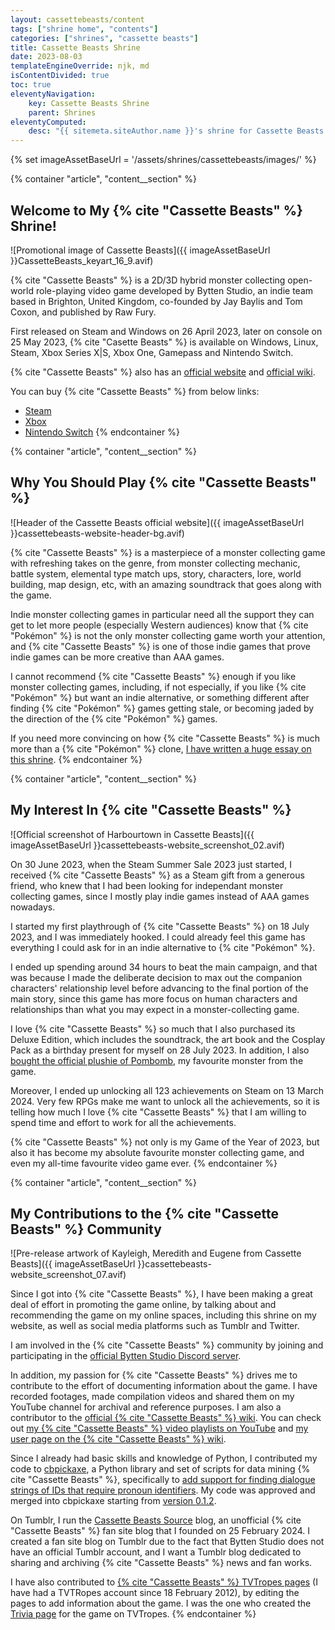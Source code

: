 ```yaml
---
layout: cassettebeasts/content
tags: ["shrine home", "contents"]
categories: ["shrines", "cassette beasts"]
title: Cassette Beasts Shrine
date: 2023-08-03
templateEngineOverride: njk, md
isContentDivided: true
toc: true
eleventyNavigation:
    key: Cassette Beasts Shrine
    parent: Shrines
eleventyComputed:
    desc: "{{ sitemeta.siteAuthor.name }}'s shrine for Cassette Beasts."
---
```

{% set imageAssetBaseUrl = '/assets/shrines/cassettebeasts/images/' %}

{% container "article", "content__section" %}
## Welcome to My {% cite "Cassette Beasts" %} Shrine!

![Promotional image of Cassette Beasts]({{ imageAssetBaseUrl }}CassetteBeasts_keyart_16_9.avif)

{% cite "Cassette Beasts" %} is a 2D/3D hybrid monster collecting open-world role-playing video game developed by Bytten Studio, an indie team based in Brighton, United Kingdom, co-founded by Jay Baylis and Tom Coxon, and published by Raw Fury.

First released on Steam and Windows on 26 April 2023, later on console on 25 May 2023, {% cite "Casette Beasts" %} is available on Windows, Linux, Steam, Xbox Series X|S, Xbox One, Gamepass and Nintendo Switch.

{% cite "Cassette Beasts" %} also has an [official website](https://www.cassettebeasts.com/) and [official wiki](https://wiki.cassettebeasts.com/wiki/Main_Page).

You can buy {% cite "Cassette Beasts" %} from below links:

*   [Steam](https://store.steampowered.com/app/1321440/Cassette_Beasts/)
*   [Xbox](https://www.xbox.com/en-us/games/store/cassette-beasts/9n82snqtzvmq)
*   [Nintendo Switch](https://www.nintendo.com/store/products/cassette-beasts-switch/)
{% endcontainer %}

{% container "article", "content__section" %}
## Why You Should Play {% cite "Cassette Beasts" %}

![Header of the Cassette Beasts official website]({{ imageAssetBaseUrl }}cassettebeasts-website-header-bg.avif)

{% cite "Cassette Beasts" %} is a masterpiece of a monster collecting game with refreshing takes on the genre, from monster collecting mechanic, battle system, elemental type match ups, story, characters, lore, world building, map design, etc, with an amazing soundtrack that goes along with the game.

Indie monster collecting games in particular need all the support they can get to let more people (especially Western audiences) know that {% cite "Pokémon" %} is not the only monster collecting game worth your attention, and {% cite "Cassette Beasts" %} is one of those indie games that prove indie games can be more creative than AAA games.

I cannot recommend {% cite "Cassette Beasts" %} enough if you like monster collecting games, including, if not especially, if you like {% cite "Pokémon" %} but want an indie alternative, or something different after finding {% cite "Pokémon" %} games getting stale, or becoming jaded by the direction of the {% cite "Pokémon" %} games.

If you need more convincing on how {% cite "Cassette Beasts" %} is much more than a {% cite "Pokémon" %} clone, [I have written a huge essay on this shrine](/shrines/cassettebeasts/articles/cassette-beasts-more-than-a-pokemon-clone).
{% endcontainer %}

{% container "article", "content__section" %}
## My Interest In {% cite "Cassette Beasts" %}

![Official screenshot of Harbourtown in Cassette Beasts]({{ imageAssetBaseUrl }}cassettebeasts-website_screenshot_02.avif)

On 30 June 2023, when the Steam Summer Sale 2023 just started, I received {% cite "Cassette Beasts" %} as a Steam gift from a generous friend, who knew that I had been looking for independant monster collecting games, since I mostly play indie games instead of AAA games nowadays.

I started my first playthrough of {% cite "Cassette Beasts" %} on 18 July 2023, and I was immediately hooked. I could already feel this game has everything I could ask for in an indie alternative to {% cite "Pokémon" %}.

I ended up spending around 34 hours to beat the main campaign, and that was because I made the deliberate decision to max out the companion characters' relationship level before advancing to the final portion of the main story, since this game has more focus on human characters and relationships than what you may expect in a monster-collecting game.

I love {% cite "Cassette Beasts" %} so much that I also purchased its Deluxe Edition, which includes the soundtrack, the art book and the Cosplay Pack as a birthday present for myself on 28 July 2023. In addition, I also [bought the official plushie of Pombomb](/blog/posts/2023-10-13-My-Cassette-Beasts-Pombomb-Plushie-Arrived), my favourite monster from the game.

Moreover, I ended up unlocking all 123 achievements on Steam on 13 March 2024. Very few RPGs make me want to unlock all the achievements, so it is telling how much I love {% cite "Cassette Beasts" %} that I am willing to spend time and effort to work for all the achievements.

{% cite "Cassette Beasts" %} not only is my Game of the Year of 2023, but also it has become my absolute favourite monster collecting game, and even my all-time favourite video game ever.
{% endcontainer %}

{% container "article", "content__section" %}
## My Contributions to the {% cite "Cassette Beasts" %} Community

![Pre-release artwork of Kayleigh, Meredith and Eugene from Cassette Beasts]({{ imageAssetBaseUrl }}cassettebeasts-website_screenshot_07.avif)

Since I got into {% cite "Cassette Beasts" %}, I have been making a great deal of effort in promoting the game online, by talking about and recommending the game on my online spaces, including this shrine on my website, as well as social media platforms such as Tumblr and Twitter.

I am involved in the {% cite "Cassette Beasts" %} community by joining and participating in the [official Bytten Studio Discord server](https://discord.gg/byttenstudio).

In addition, my passion for {% cite "Cassette Beasts" %} drives me to contribute to the effort of documenting information about the game. I have recorded footages, made compilation videos and shared them on my YouTube channel for archival and reference purposes. I am also a contributor to the [official {% cite "Cassette Beasts" %} wiki](https://wiki.cassettebeasts.com/wiki/Main_Page). You can check out [my {% cite "Cassette Beasts" %} video playlists on YouTube](https://www.youtube.com/channel/UCQr78DF60PrBsgh8rQnzBWg/playlists?view=50&sort=dd&shelf_id=5) and [my user page on the {% cite "Cassette Beasts" %} wiki](https://wiki.cassettebeasts.com/wiki/User:Leilukin).

Since I already had basic skills and knowledge of Python, I contributed my code to [cbpickaxe](https://github.com/ExcaliburZero/cbpickaxe), a Python library and set of scripts for data mining {% cite "Cassette Beasts" %}, specifically to [add support for finding dialogue strings of IDs that require pronoun identifiers](https://github.com/ExcaliburZero/cbpickaxe/pull/3). My code was approved and merged into cbpickaxe starting from [version 0.1.2](https://github.com/ExcaliburZero/cbpickaxe/releases/tag/v0.1.2).

On Tumblr, I run the [Cassette Beasts Source](https://cassettebeastssource.tumblr.com/) blog, an unofficial {% cite "Cassette Beasts" %} fan site blog that I founded on 25 February 2024. I created a fan site blog on Tumblr due to the fact that Bytten Studio does not have an official Tumblr account, and I want a Tumblr blog dedicated to sharing and archiving {% cite "Cassette Beasts" %} news and fan works.

I have also contributed to [{% cite "Cassette Beasts" %} TVTropes pages](https://tvtropes.org/pmwiki/pmwiki.php/VideoGame/CassetteBeasts) (I have had a TVTRopes account since 18 February 2012), by editing the pages to add information about the game. I was the one who created the [Trivia page](https://tvtropes.org/pmwiki/pmwiki.php/Trivia/CassetteBeasts) for the game on TVTropes.
{% endcontainer %}